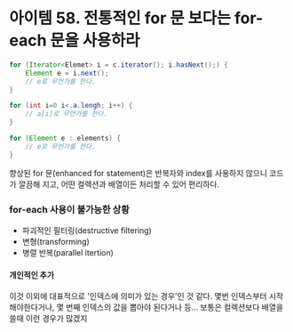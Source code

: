 # 아이템 58. 전통적인 for 문 보다는 for-each 문을 사용하라
``` java
for (Iterator<Elemet> i = c.iterator(); i.hasNext();) {
    Element e = i.next();
    // e로 무언가를 한다.
}
```

``` java
for (int i=0 i<.a.lengh; i++) {
    // a[i]로 무언가를 한다.
}
```


``` java
for (Element e : elements) {
    // e로 무언가를 한다.
}
```
향상된 for 문(enhanced for statement)은 반복자와 index를 사용하지 않으니 코드가 깔끔해 지고, 어떤 컬렉션과 배열이든 처리할 수 있어 편리하다.

### for-each 사용이 불가능한 상황
- 파괴적인 필터링(destructive filtering)
- 변형(transforming)
- 병렬 반복(parallel itertion)

#### 개인적인 추가
이것 이외에 대표적으로 '인덱스에 의미가 있는 경우'인 것 같다. 몇번 인덱스부터 시작해야한다거나, 몇 번째 인덱스의 값을 뽑아야 된다거나 등... 보통은 컬렉션보다 배열을 쓸때 이런 경우가 많겠지


